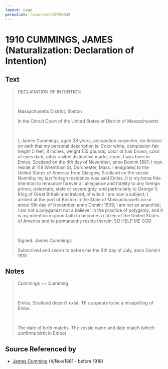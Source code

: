 ```yaml
---
layout: page
permalink: /sources/s92706349
---
```


# 1910 CUMMINGS, JAMES (Naturalization: Declaration of Intention)


## Text

> DECLARATION OF INTENTION
>
> <br/>
>
> Massachusetts District, Boston
>
> In the Circuit Court of the United States of District of Massachusetts
>
> <br/>
>
> I, James Cummings, aged 28 years, occupation carpenter, do declare on oath that my personal description is: Color white, complexion fair, height 5 feet, 8 inches, weight 155 pounds, color of hair brown, color of eyes dark, other visible distinctive marks, none; I was born in Emles, Scotland  on the 4th day of November, anno Domini 1881; I now reside at 119 Wrentham St, Dorchester, Mass. I emigrated to the United States of America from Glasgow, Scotland on the vessle Numidia; my last foriegn residence was said Emles. It is my bona fide intention to renounce forever all allegiance and fidelity to any foreign prince, potentate, state or sovereignty, and particularly to George V, King of Great Britain and Ireland, of which I am now a subject; I arrived at the port of Boston in the State of Massachussets on or about 9th day of November, anno Domini 1909; I am not an anarchist; I am not a polygamist not a believer in the practice of polygamy; and it is my intention in good faith to become a citizen of the United States of America and to permanently reside therein: SO HELP ME GOD
>
> <br/>
>
> Signed: James Cummings
>
> Subscrived and sworn to before me the 9th day of July, anno Domini 1910
>

## Notes

> Cummings \~= Cumming
>
> <br/>
>
> Emles, Scotland doesn't exist. This appears to be a misspelling of Embo.
>
> <br/>
>
> The date of birth matchs. The vessle name and date match (which confirms birth in Embo)
>


## Source Referenced by

* [James Cumming](../people/@64418166@-james-cumming-b1881-11-4-d1918.md) (4/Nov/1881 - before 1918)
